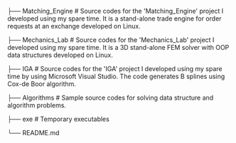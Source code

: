 ├── Matching_Engine   # Source codes for the 'Matching_Engine' project I developed using my spare time. It is a stand-alone trade engine for order requests at an exchange developed on Linux.

├── Mechanics_Lab     # Source codes for the 'Mechanics_Lab' project I developed using my spare time. It is a 3D stand-alone FEM solver with OOP data structures developed on Linux.

├── IGA               # Source codes for the 'IGA' project I developed using my spare time by using Microsoft Visual Studio. The code generates B splines using Cox-de Boor algorithm.

├── Algorithms        # Sample source codes for solving data structure and algorithm problems. 

├── exe               # Temporary executables

└── README.md
